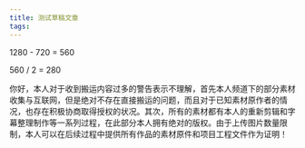 ```yaml
---
title: 测试草稿文章
tags:
---
```


1280 - 720 = 560


560 / 2 = 280


你好，本人对于收到搬运内容过多的警告表示不理解，首先本人频道下的部分素材收集与互联网，但是绝对不存在直接搬运的问题，而且对于已知素材原作者的情况，也存在积极协商取得授权的状况。其次，所有的素材都有本人的重新剪辑和字幕整理制作等一系列过程，在此部分本人拥有绝对的版权。由于上传图片数量限制，本人可以在后续过程中提供所有作品的素材原件和项目工程文件作为证明！